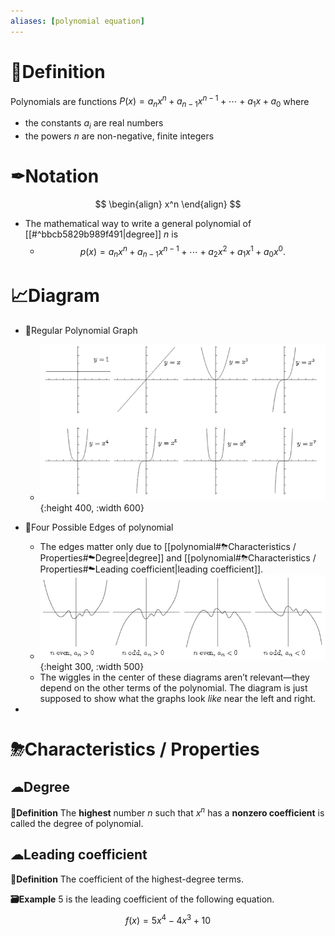 ```yaml
---
aliases: [polynomial equation]
---
```


# 📝Definition
Polynomials are functions $P(x) = a_n x^n + a_{n-1}x^{n-1} + \dotsb + a_1 x + a_0$ 
where
- the constants $a_i$ are real numbers
- the powers $n$ are non-negative, finite integers

# ✒Notation
$$
\begin{align}
x^n
\end{align}
$$
- The mathematical way to write a general polynomial of [[#^bbcb5829b989f491|degree]] $n$ is
    - $$
      p(x)=a_{n}x^{n}+a_{n-1}x^{n-1}+\cdots+a_{2}x^{2}+a_{1}x^{1}+a_{0}x^{0}.
      $$
    
# 📈Diagram
- 📌Regular Polynomial Graph
    - ![name](../assets/polynomial_0_7.png){:height 400, :width 600}
    
- 📌Four Possible Edges of polynomial
    - The edges matter only due to [[polynomial#⛈Characteristics / Properties#☁Degree|degree]] and [[polynomial#⛈Characteristics / Properties#☁Leading coefficient|leading coefficient]].
    - ![name](../assets/edges_of_polynomial.png){:height 300, :width 500}
    - The wiggles in the center of these diagrams aren’t relevant—they depend on the other terms of the polynomial. The diagram is just supposed to show what the graphs look *like* near the left and right.
    
-

# ⛈Characteristics / Properties
## ☁Degree
**📝Definition**
The **highest** number $n$ such that $x^n$ has a **nonzero coefficient** is called the degree of polynomial.

## ☁Leading coefficient
**📝Definition**
The coefficient of the highest-degree terms.

**🗃Example**
$5$ is the leading coefficient of the following equation.
$$
f(x)=5x^4-4x^3+10
$$

